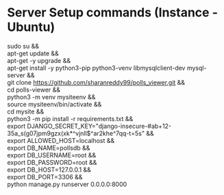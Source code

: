 # Server Setup commands (Instance - Ubuntu)

sudo su && \
apt-get update && \
apt-get -y upgrade && \
apt-get install -y python3-pip python3-venv libmysqlclient-dev mysql-server && \
git clone https://github.com/sharanreddy99/polls_viewer.git && \
cd polls-viewer && \
python3 -m venv mysiteenv && \
source mysiteenv/bin/activate && \
cd mysite && \
python3 -m pip install -r requirements.txt && \
export DJANGO_SECRET_KEY="django-insecure-#ab+12-35a_s(g07jpm9gzx(xk\*^vjnll$^ar2khe^7qq-t=5s" && \
export ALLOWED_HOST=localhost && \
export DB_NAME=pollsdb && \
export DB_USERNAME=root && \
export DB_PASSWORD=root && \
export DB_HOST=127.0.0.1 && \
export DB_PORT=3306 && \
python manage.py runserver 0.0.0.0:8000

